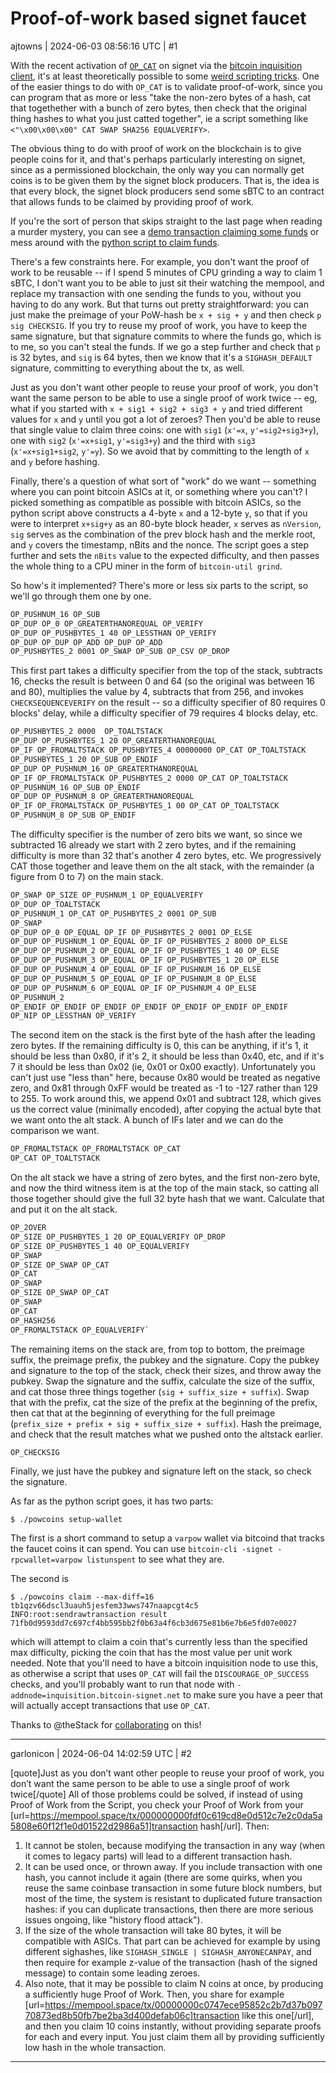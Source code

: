 # Proof-of-work based signet faucet

ajtowns | 2024-06-03 08:56:16 UTC | #1

With the recent activation of [`OP_CAT`](https://github.com/bitcoin-inquisition/bitcoin/pull/39) on signet via the [bitcoin inquisition client](https://delvingbitcoin.org/t/bitcoin-inquisition-25-2/838), it's at least theoretically possible to some [weird scripting tricks](https://covenants.info/extra/cat/). One of the easier things to do with `OP_CAT` is to validate proof-of-work, since you can program that as more or less "take the non-zero bytes of a hash, cat that togethether with a bunch of zero bytes, then check that the original thing hashes to what you just catted together", ie a script something like `<"\x00\x00\x00" CAT SWAP SHA256 EQUALVERIFY>`.

The obvious thing to do with proof of work on the blockchain is to give people coins for it, and that's perhaps particularly interesting on signet, since as a permissioned blockchain, the only way you can normally get coins is to be given them by the signet block producers. That is, the idea is that every block, the signet block producers send some sBTC to an contract that allows funds to be claimed by providing proof of work.

If you're the sort of person that skips straight to the last page when reading a murder mystery, you can see a [demo transaction claiming some funds](https://mempool.space/signet/tx/25deff74b7775918aa6824cfeab9121a519fb419d31ea74f6cb6a53f98cc863a) or mess around with the [python script to claim funds](https://github.com/ajtowns/bitcoin/blob/634e72cbfc0aa3f657a35c7b597f688bb2bb29a6/contrib/signet/powcoins).

There's a few constraints here. For example, you don't want the proof of work to be reusable -- if I spend 5 minutes of CPU grinding a way to claim 1 sBTC, I don't want you to be able to just sit their watching the mempool, and replace my transaction with one sending the funds to you, without you having to do any work. But that turns out pretty straightforward: you can just make the preimage of your PoW-hash be `x + sig + y` and then check `p sig CHECKSIG`. If you try to reuse my proof of work, you have to keep the same signature, but that signature commits to where the funds go, which is to me, so you can't steal the funds. If we go a step further and check that `p` is 32 bytes, and `sig` is 64 bytes, then we know that it's a `SIGHASH_DEFAULT` signature, committing to everything about the tx, as well.

Just as you don't want other people to reuse your proof of work, you don't want the same person to be able to use a single proof of work twice -- eg, what if you started with `x + sig1 + sig2 + sig3 + y` and tried different values for `x` and `y` until you got a lot of zeroes? Then you'd be able to reuse that single value to claim three coins: one with `sig1` (`x'=x`, `y'=sig2+sig3+y`), one with `sig2` (`x'=x+sig1`, `y'=sig3+y`) and the third with `sig3` (`x'=x+sig1+sig2`, `y'=y`). So we avoid that by committing to the length of `x` and `y` before hashing.

Finally, there's a question of what sort of "work" do we want -- something where you can point bitcoin ASICs at it, or something where you can't? I picked something as compatible as possible with bitcoin ASICs, so the python script above constructs a 4-byte `x` and a 12-byte `y`, so that if you were to interpret `x+sig+y` as an 80-byte block header, `x` serves as `nVersion`, `sig` serves as the combination of the prev block hash and the merkle root, and `y` covers the timestamp, nBits and the nonce. The script goes a step further and sets the `nBits` value to the expected difficulty, and then passes the whole thing to a CPU miner in the form of `bitcoin-util grind`.

So how's it implemented? There's more or less six parts to the script, so we'll go through them one by one.

```txt
OP_PUSHNUM_16 OP_SUB
OP_DUP OP_0 OP_GREATERTHANOREQUAL OP_VERIFY
OP_DUP OP_PUSHBYTES_1 40 OP_LESSTHAN OP_VERIFY
OP_DUP OP_DUP OP_ADD OP_DUP OP_ADD
OP_PUSHBYTES_2 0001 OP_SWAP OP_SUB OP_CSV OP_DROP
```

This first part takes a difficulty specifier from the top of the stack, subtracts 16, checks the result is between 0 and 64 (so the original was between 16 and 80), multiplies the value by 4, subtracts that from 256, and invokes `CHECKSEQUENCEVERIFY` on the result -- so a difficulty specifier of 80 requires 0 blocks' delay, while a difficulty specifier of 79 requires 4 blocks delay, etc.

```txt
OP_PUSHBYTES_2 0000  OP_TOALTSTACK
OP_DUP OP_PUSHBYTES_1 20 OP_GREATERTHANOREQUAL 
OP_IF OP_FROMALTSTACK OP_PUSHBYTES_4 00000000 OP_CAT OP_TOALTSTACK
OP_PUSHBYTES_1 20 OP_SUB OP_ENDIF
OP_DUP OP_PUSHNUM_16 OP_GREATERTHANOREQUAL
OP_IF OP_FROMALTSTACK OP_PUSHBYTES_2 0000 OP_CAT OP_TOALTSTACK
OP_PUSHNUM_16 OP_SUB OP_ENDIF
OP_DUP OP_PUSHNUM_8 OP_GREATERTHANOREQUAL
OP_IF OP_FROMALTSTACK OP_PUSHBYTES_1 00 OP_CAT OP_TOALTSTACK
OP_PUSHNUM_8 OP_SUB OP_ENDIF
```

The difficulty specifier is the number of zero bits we want, so since we subtracted 16 already we start with 2 zero bytes, and if the remaining difficulty is more than 32 that's another 4 zero bytes, etc. We progressively CAT those together and leave them on the alt stack, with the remainder (a figure from 0 to 7) on the main stack.

```txt
OP_SWAP OP_SIZE OP_PUSHNUM_1 OP_EQUALVERIFY
OP_DUP OP_TOALTSTACK
OP_PUSHNUM_1 OP_CAT OP_PUSHBYTES_2 0001 OP_SUB
OP_SWAP
OP_DUP OP_0 OP_EQUAL OP_IF OP_PUSHBYTES_2 0001 OP_ELSE
OP_DUP OP_PUSHNUM_1 OP_EQUAL OP_IF OP_PUSHBYTES_2 8000 OP_ELSE
OP_DUP OP_PUSHNUM_2 OP_EQUAL OP_IF OP_PUSHBYTES_1 40 OP_ELSE
OP_DUP OP_PUSHNUM_3 OP_EQUAL OP_IF OP_PUSHBYTES_1 20 OP_ELSE
OP_DUP OP_PUSHNUM_4 OP_EQUAL OP_IF OP_PUSHNUM_16 OP_ELSE
OP_DUP OP_PUSHNUM_5 OP_EQUAL OP_IF OP_PUSHNUM_8 OP_ELSE
OP_DUP OP_PUSHNUM_6 OP_EQUAL OP_IF OP_PUSHNUM_4 OP_ELSE
OP_PUSHNUM_2 
OP_ENDIF OP_ENDIF OP_ENDIF OP_ENDIF OP_ENDIF OP_ENDIF OP_ENDIF
OP_NIP OP_LESSTHAN OP_VERIFY
```

The second item on the stack is the first byte of the hash after the leading zero bytes. If the remaining difficulty is 0, this can be anything, if it's 1, it should be less than 0x80, if it's 2, it should be less than 0x40, etc, and if it's 7 it should be less than 0x02 (ie, 0x01 or 0x00 exactly). Unfortunately you can't just use "less than" here, because 0x80 would be treated as negative zero, and 0x81 through 0xFF would be treated as -1 to -127 rather than 129 to 255. To work around this, we append 0x01 and subtract 128, which gives us the correct value (minimally encoded), after copying the actual byte that we want onto the alt stack. A bunch of IFs later and we can do the comparison we want.

```txt
OP_FROMALTSTACK OP_FROMALTSTACK OP_CAT
OP_CAT OP_TOALTSTACK
```

On the alt stack we have a string of zero bytes, and the first non-zero byte, and now the third witness item is at the top of the main stack, so catting all those together should give the full 32 byte hash that we want. Calculate that and put it on the alt stack.

```txt
OP_2OVER
OP_SIZE OP_PUSHBYTES_1 20 OP_EQUALVERIFY OP_DROP
OP_SIZE OP_PUSHBYTES_1 40 OP_EQUALVERIFY
OP_SWAP
OP_SIZE OP_SWAP OP_CAT
OP_CAT
OP_SWAP
OP_SIZE OP_SWAP OP_CAT
OP_SWAP
OP_CAT
OP_HASH256
OP_FROMALTSTACK OP_EQUALVERIFY`
```

The remaining items on the stack are, from top to bottom, the preimage suffix, the preimage prefix, the pubkey and the signature. Copy the pubkey and signature to the top of the stack, check their sizes, and throw away the pubkey. Swap the signature and the suffix, calculate the size of the suffix, and cat those three things together (`sig + suffix_size + suffix`). Swap that with the prefix, cat the size of the prefix at the beginning of the prefix, then cat that at the beginning of everything for the full preimage (`prefix_size + prefix + sig + suffix_size + suffix`). Hash the preimage, and check that the result matches what we pushed onto the altstack earlier.

```
OP_CHECKSIG
```

Finally, we just have the pubkey and signature left on the stack, so check the signature.

As far as the python script goes, it has two parts:

```none
$ ./powcoins setup-wallet
```

The first is a short command to setup a `varpow` wallet via bitcoind that tracks the faucet coins it can spend. You can use `bitcoin-cli -signet -rpcwallet=varpow listunspent` to see what they are.

The second is

```none
$ ./powcoins claim --max-diff=16 tb1qzv66dscl3uauh5jesfem33wws747naapcgt4c5
INFO:root:sendrawtransaction result 71fb0d9593dd7c697cf4bb595bb2f0b63a4f6cb3d675e81b6e7b6e5fd07e0027                                                                                                                                         
```

which will attempt to claim a coin that's currently less than the specified max difficulty, picking the coin that has the most value per unit work needed. Note that you'll need to have a bitcoin inquisition node to use this, as otherwise a script that uses `OP_CAT` will fail the `DISCOURAGE_OP_SUCCESS` checks, and you'll probably want to run that node with `-addnode=inquisition.bitcoin-signet.net` to make sure you have a peer that will actually accept transactions that use `OP_CAT`.

Thanks to @theStack for [collaborating](https://github.com/theStack/bitcoin-inquisition/issues/1) on this!

-------------------------

garlonicon | 2024-06-04 14:02:59 UTC | #2

[quote]Just as you don’t want other people to reuse your proof of work, you don’t want the same person to be able to use a single proof of work twice[/quote]
All of those problems could be solved, if instead of using Proof of Work from the Script, you check your Proof of Work from your [url=https://mempool.space/tx/000000000fdf0c619cd8e0d512c7e2c0da5a5808e60f12f1e0d01522d2986a51]transaction hash[/url]. Then:
1. It cannot be stolen, because modifying the transaction in any way (when it comes to legacy parts) will lead to a different transaction hash.
2. It can be used once, or thrown away. If you include transaction with one hash, you cannot include it again (there are some quirks, when you reuse the same coinbase transaction in some future block numbers, but most of the time, the system is resistant to duplicated future transaction hashes: if you can duplicate transactions, then there are more serious issues ongoing, like "history flood attack").
3. If the size of the whole transaction will take 80 bytes, it will be compatible with ASICs. That part can be achieved for example by using different sighashes, like `SIGHASH_SINGLE | SIGHASH_ANYONECANPAY`, and then require for example z-value of the transaction (hash of the signed message) to contain some leading zeroes.
4. Also note, that it may be possible to claim N coins at once, by producing a sufficiently huge Proof of Work. Then, you share for example [url=https://mempool.space/tx/00000000c0747ece95852c2b7d37b09770873ed8b50fb7be2ba3d400defab06c]transaction like this one[/url], and then you claim 10 coins instantly, without providing separate proofs for each and every input. You just claim them all by providing sufficiently low hash in the whole transaction.

-------------------------

